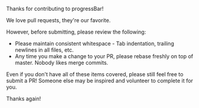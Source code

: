 Thanks for contributing to progressBar!

We love pull requests, they're our favorite.

However, before submitting, please review the following:

 - Please maintain consistent whitespace - Tab indentation, trailing newlines in all files, etc.
 - Any time you make a change to your PR, please rebase freshly on top of master. Nobody likes merge commits.

Even if you don't have all of these items covered, please still feel free to submit a PR! Someone else may be inspired and volunteer to complete it for you.

Thanks again!
